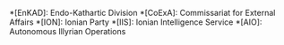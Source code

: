 *[EnKAD]: Endo-Kathartic Division
*[CoExA]: Commissariat for External Affairs
*[ION]: Ionian Party
*[IIS]: Ionian Intelligence Service
*[AIO]: Autonomous Illyrian Operations